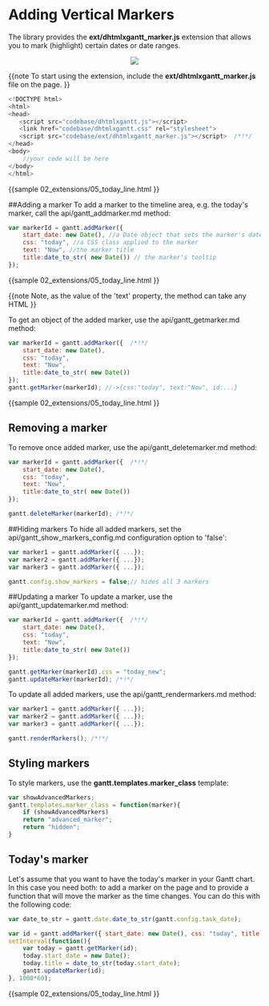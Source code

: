 Adding Vertical Markers
=========================================================

The library provides the **ext/dhtmlxgantt_marker.js** extension that allows you to mark (highlight) certain dates or date ranges.

<div style="text-align:center;"><img src="desktop/today_marker.png"/></div>

{{note
To start using the extension, include the **ext/dhtmlxgantt_marker.js** file on the page. 
}}

~~~js
<!DOCTYPE html>
<html>
<head>
   <script src="codebase/dhtmlxgantt.js"></script>   
   <link href="codebase/dhtmlxgantt.css" rel="stylesheet">   
   <script src="codebase/ext/dhtmlxgantt_marker.js"></script>  /*!*/
</head>
<body>
    //your code will be here
</body>
</html>
~~~
{{sample
02_extensions/05_today_line.html
}}


##Adding a marker
To add a marker to the timeline area, e.g. the today's marker, call the api/gantt_addmarker.md method:

~~~js
var markerId = gantt.addMarker({
	start_date: new Date(), //a Date object that sets the marker's date
	css: "today", //a CSS class applied to the marker
	text: "Now", //the marker title
	title:date_to_str( new Date()) // the marker's tooltip
});
~~~
{{sample
02_extensions/05_today_line.html
}}

{{note
Note, as the value of the 'text' property, the method can take any HTML
}}


To get an object of the added marker, use the api/gantt_getmarker.md method:

~~~js
var markerId = gantt.addMarker({  /*!*/
	start_date: new Date(), 
	css: "today", 
	text: "Now", 
	title:date_to_str( new Date()) 
});
gantt.getMarker(markerId); //->{css:"today", text:"Now", id:...}
~~~
{{sample
02_extensions/05_today_line.html
}}

## Removing a marker
To remove once added marker, use the api/gantt_deletemarker.md method: 


~~~js
var markerId = gantt.addMarker({  /*!*/
	start_date: new Date(), 
	css: "today", 
	text: "Now", 
	title:date_to_str( new Date()) 
});

gantt.deleteMarker(markerId); /*!*/
~~~

##Hiding markers
To hide all added markers, set the api/gantt_show_markers_config.md configuration option to 'false': 

~~~js
var marker1 = gantt.addMarker({ ...}); 
var marker2 = gantt.addMarker({ ...}); 
var marker3 = gantt.addMarker({ ...}); 

gantt.config.show_markers = false;// hides all 3 markers
~~~

##Updating a marker
To update a marker, use the  api/gantt_updatemarker.md method:

~~~js
var markerId = gantt.addMarker({  /*!*/
	start_date: new Date(), 
	css: "today", 
	text: "Now", 
	title:date_to_str( new Date()) 
});

gantt.getMarker(markerId).css = "today_new";
gantt.updateMarker(markerId); /*!*/
~~~



To update all added markers, use the 	api/gantt_rendermarkers.md method: 

~~~js
var marker1 = gantt.addMarker({ ...}); 
var marker2 = gantt.addMarker({ ...}); 
var marker3 = gantt.addMarker({ ...}); 

gantt.renderMarkers(); /*!*/

~~~

Styling markers
----------------------------
To style markers, use the **gantt.templates.marker_class** template:

~~~js
var showAdvancedMarkers;
gantt.templates.marker_class = function(marker){
	if (showAdvancedMarkers)
    return "advanced_marker";
    return "hidden";
}
~~~

Today's marker
-------------------------------------
Let's assume that you want to have the today's marker in your Gantt chart. In this case you need both: to add a marker on the page and to provide a function that will move the marker as the time changes. 
You can do this with the following code:

~~~js
var date_to_str = gantt.date.date_to_str(gantt.config.task_date);

var id = gantt.addMarker({ start_date: new Date(), css: "today", title:date_to_str( new Date())});
setInterval(function(){
	var today = gantt.getMarker(id);
	today.start_date = new Date();
	today.title = date_to_str(today.start_date);
	gantt.updateMarker(id);
}, 1000*60);
~~~
{{sample
02_extensions/05_today_line.html
}}

